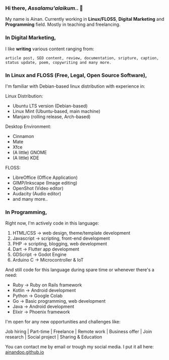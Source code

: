 ### Hi there, _Assalamu'alaikum_.. 👋

My name is Ainan. Currently working in **Linux/FLOSS**, **Digital Marketing** and **Programming** field. Mostly in teaching and freelancing.

### In Digital Marketing, 

I like **writing** various content ranging from: 

    article post, SEO content, review, documentation, sripture, caption, status update, poem, copywriting and many more.

### In Linux and FLOSS (Free, Legal, Open Source Software), 

I'm familiar with Debian-based linux distribution with experience in:

Linux Distribution:
- Ubuntu LTS version (Debian-based)
- Linux Mint (Ubuntu-based, main machine)
- Manjaro (rolling release, Arch-based)

Desktop Environment:
- Cinnamon
- Mate
- Xfce
- (A little) GNOME
- (A little) KDE

FLOSS:
- LibreOffice (Office Application)
- GIMP/Inkscape (Image editing)
- OpenShot (Video editor)
- Audacity (Audio editor)
- and many more..

### In Programming, 

Right now, I'm actively code in this language:

1. HTML/CSS -> web design, theme/template development
2. Javascript -> scripting, front-end development
3. PHP -> scripting, blogging, web development
4. Dart -> Flutter app development
5. GDScript -> Godot Engine
6. Arduino C -> Microcontroller & IoT

And still code for this language during spare time or whenever there's a need:
- Ruby -> Ruby on Rails framework
- Kotlin -> Android development
- Python -> Google Colab
- Go -> Basic programming, web development
- Java -> Android development
- Elixir -> Phoenix framework

I'm open for any new opportunities and challenges like:

Job hiring | Part-time | Freelance | Remote work | Business offer | Join research | Social project | Sharing & Education

You can contact me by email or trough my social media. 
I put it all here: <a href="https://ainandoo.github.io">ainandoo.github.io<a/>

<!--
**ainandoo/ainandoo** is a ✨ _special_ ✨ repository because its `README.md` (this file) appears on your GitHub profile.

Here are some ideas to get you started:

- 🔭 I’m currently working on ...
- 🌱 I’m currently learning ...
- 👯 I’m looking to collaborate on ...
- 🤔 I’m looking for help with ...
- 💬 Ask me about ...
- 📫 How to reach me: ...
- 😄 Pronouns: ...
- ⚡ Fun fact: ...
-->
